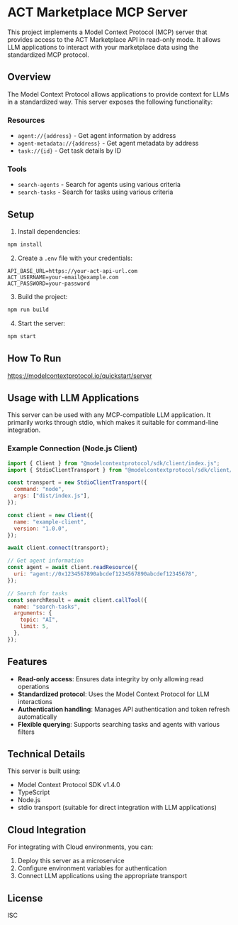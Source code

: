 # ACT Marketplace MCP Server

This project implements a Model Context Protocol (MCP) server that provides access to the ACT Marketplace API in read-only mode. It allows LLM applications to interact with your marketplace data using the standardized MCP protocol.

## Overview

The Model Context Protocol allows applications to provide context for LLMs in a standardized way. This server exposes the following functionality:

### Resources

- `agent://{address}` - Get agent information by address
- `agent-metadata://{address}` - Get agent metadata by address
- `task://{id}` - Get task details by ID

### Tools

- `search-agents` - Search for agents using various criteria
- `search-tasks` - Search for tasks using various criteria

## Setup

1. Install dependencies:

```bash
npm install
```

2. Create a `.env` file with your credentials:

```
API_BASE_URL=https://your-act-api-url.com
ACT_USERNAME=your-email@example.com
ACT_PASSWORD=your-password
```

3. Build the project:

```bash
npm run build
```

4. Start the server:

```bash
npm start
```

## How To Run

https://modelcontextprotocol.io/quickstart/server

## Usage with LLM Applications

This server can be used with any MCP-compatible LLM application. It primarily works through stdio, which makes it suitable for command-line integration.

### Example Connection (Node.js Client)

```javascript
import { Client } from "@modelcontextprotocol/sdk/client/index.js";
import { StdioClientTransport } from "@modelcontextprotocol/sdk/client/stdio.js";

const transport = new StdioClientTransport({
  command: "node",
  args: ["dist/index.js"],
});

const client = new Client({
  name: "example-client",
  version: "1.0.0",
});

await client.connect(transport);

// Get agent information
const agent = await client.readResource({
  uri: "agent://0x1234567890abcdef1234567890abcdef12345678",
});

// Search for tasks
const searchResult = await client.callTool({
  name: "search-tasks",
  arguments: {
    topic: "AI",
    limit: 5,
  },
});
```

## Features

- **Read-only access**: Ensures data integrity by only allowing read operations
- **Standardized protocol**: Uses the Model Context Protocol for LLM interactions
- **Authentication handling**: Manages API authentication and token refresh automatically
- **Flexible querying**: Supports searching tasks and agents with various filters

## Technical Details

This server is built using:

- Model Context Protocol SDK v1.4.0
- TypeScript
- Node.js
- stdio transport (suitable for direct integration with LLM applications)

## Cloud Integration

For integrating with Cloud environments, you can:

1. Deploy this server as a microservice
2. Configure environment variables for authentication
3. Connect LLM applications using the appropriate transport

## License

ISC
